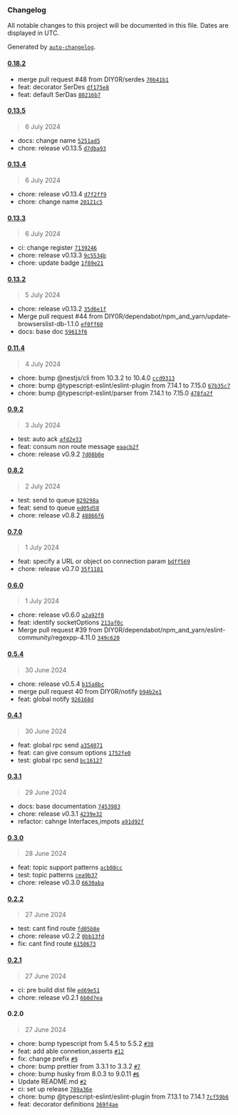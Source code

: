 ### Changelog

All notable changes to this project will be documented in this file. Dates are displayed in UTC.

Generated by [`auto-changelog`](https://github.com/CookPete/auto-changelog).

#### [0.18.2](https://github.com/DIY0R/nestjs-rabbitmq-bridge/compare/0.13.5...0.18.2)

- merge pull request #48 from DIY0R/serdes [`70b41b1`](https://github.com/DIY0R/nestjs-rabbitmq-bridge/commit/70b41b16749297685bfe7cecaf4b4d1f197271e8)
- feat: decorator SerDes [`df175e8`](https://github.com/DIY0R/nestjs-rabbitmq-bridge/commit/df175e88c19020b6b78a04f5172750eb50c98bf8)
- feat: default SerDas [`80216b7`](https://github.com/DIY0R/nestjs-rabbitmq-bridge/commit/80216b7063a7d97384d2478fe9da8dee21169d99)

#### [0.13.5](https://github.com/DIY0R/nestjs-rabbitmq-bridge/compare/0.13.4...0.13.5)

> 6 July 2024

- docs: change name [`5251ad5`](https://github.com/DIY0R/nestjs-rabbitmq-bridge/commit/5251ad5a1f09af12ad57827bc1ebd1ad80ae6180)
- chore: release v0.13.5 [`d7dba93`](https://github.com/DIY0R/nestjs-rabbitmq-bridge/commit/d7dba934770e34133f9d77c9d7beb17fb0914396)

#### [0.13.4](https://github.com/DIY0R/nestjs-rabbitmq-bridge/compare/0.13.3...0.13.4)

> 6 July 2024

- chore: release v0.13.4 [`d7f2ff9`](https://github.com/DIY0R/nestjs-rabbitmq-bridge/commit/d7f2ff9b268ccbcceba7f294e299c3e552394d51)
- chore: change name [`20121c5`](https://github.com/DIY0R/nestjs-rabbitmq-bridge/commit/20121c5ed1fc0f3fbadfcc26476ba4e74bd0fada)

#### [0.13.3](https://github.com/DIY0R/nestjs-rabbitmq-bridge/compare/0.13.2...0.13.3)

> 6 July 2024

- ci: change register [`7139246`](https://github.com/DIY0R/nestjs-rabbitmq-bridge/commit/713924629629e9f34f4c819d8f421b2323c76a16)
- chore: release v0.13.3 [`9c5534b`](https://github.com/DIY0R/nestjs-rabbitmq-bridge/commit/9c5534b9df71ff01bae94218a2b5a571bfec87c3)
- chore: update badge [`1f89e21`](https://github.com/DIY0R/nestjs-rabbitmq-bridge/commit/1f89e21c268ad9968c66dda0ec0bc120feddb6be)

#### [0.13.2](https://github.com/DIY0R/nestjs-rabbitmq-bridge/compare/0.11.4...0.13.2)

> 5 July 2024

- chore: release v0.13.2 [`35d6e1f`](https://github.com/DIY0R/nestjs-rabbitmq-bridge/commit/35d6e1f1830babe517540ec26efeb4cf7a3a25e8)
- Merge pull request #44 from DIY0R/dependabot/npm_and_yarn/update-browserslist-db-1.1.0 [`ef0ff60`](https://github.com/DIY0R/nestjs-rabbitmq-bridge/commit/ef0ff60bb1ca9accfd0e12cf8303693c04b410ae)
- docs: base doc [`59613f6`](https://github.com/DIY0R/nestjs-rabbitmq-bridge/commit/59613f6f0950f761004ab1e79f5131b963d192e8)

#### [0.11.4](https://github.com/DIY0R/nestjs-rabbitmq-bridge/compare/0.9.2...0.11.4)

> 4 July 2024

- chore: bump @nestjs/cli from 10.3.2 to 10.4.0 [`ccd9313`](https://github.com/DIY0R/nestjs-rabbitmq-bridge/commit/ccd931375fe29c54375fc17c3b3c4106fb5b623d)
- chore: bump @typescript-eslint/eslint-plugin from 7.14.1 to 7.15.0 [`67b35c7`](https://github.com/DIY0R/nestjs-rabbitmq-bridge/commit/67b35c7a86e70c2e2ecaf1be6b844be79b6ae9ed)
- chore: bump @typescript-eslint/parser from 7.14.1 to 7.15.0 [`478fa2f`](https://github.com/DIY0R/nestjs-rabbitmq-bridge/commit/478fa2f80c2ffcb900aba0673cf7655895b47ac8)

#### [0.9.2](https://github.com/DIY0R/nestjs-rabbitmq-bridge/compare/0.8.2...0.9.2)

> 3 July 2024

- test: auto ack [`afd2e33`](https://github.com/DIY0R/nestjs-rabbitmq-bridge/commit/afd2e3346162c225ffb84f34aebee01bf80cb314)
- feat: consum non route message [`eaacb2f`](https://github.com/DIY0R/nestjs-rabbitmq-bridge/commit/eaacb2ffbdcad88b809798ef4be24de8df9a3eaa)
- chore: release v0.9.2 [`7d08b0e`](https://github.com/DIY0R/nestjs-rabbitmq-bridge/commit/7d08b0e05690dee87c39db58c19ee024de039dfe)

#### [0.8.2](https://github.com/DIY0R/nestjs-rabbitmq-bridge/compare/0.7.0...0.8.2)

> 2 July 2024

- test: send to queue [`029298a`](https://github.com/DIY0R/nestjs-rabbitmq-bridge/commit/029298a09052f3fbc4c569d3b670e29e21bb4e95)
- feat: send to queue [`ed05d58`](https://github.com/DIY0R/nestjs-rabbitmq-bridge/commit/ed05d583981b07b5d6506d9650db1b5effef0176)
- chore: release v0.8.2 [`48866f6`](https://github.com/DIY0R/nestjs-rabbitmq-bridge/commit/48866f6178846095b30e474014c8a45227bad111)

#### [0.7.0](https://github.com/DIY0R/nestjs-rabbitmq-bridge/compare/0.6.0...0.7.0)

> 1 July 2024

- feat: specify a URL or object on connection param [`bdff569`](https://github.com/DIY0R/nestjs-rabbitmq-bridge/commit/bdff5695c00c1745859dd383ed0b61c133d9da73)
- chore: release v0.7.0 [`35f1181`](https://github.com/DIY0R/nestjs-rabbitmq-bridge/commit/35f11819654f62f2b93ca989e1e58edbf4bdd1f6)

#### [0.6.0](https://github.com/DIY0R/nestjs-rabbitmq-bridge/compare/0.5.4...0.6.0)

> 1 July 2024

- chore: release v0.6.0 [`a2a92f8`](https://github.com/DIY0R/nestjs-rabbitmq-bridge/commit/a2a92f8d90e6c3e3a8fa02d34f0ab4dcb0fce793)
- feat: identify socketOptions [`213af0c`](https://github.com/DIY0R/nestjs-rabbitmq-bridge/commit/213af0c21a0d74994ca40ee88f61e0a6d5b85646)
- Merge pull request #39 from DIY0R/dependabot/npm_and_yarn/eslint-community/regexpp-4.11.0 [`349c620`](https://github.com/DIY0R/nestjs-rabbitmq-bridge/commit/349c620232e243b330ec70020e5c92587395fe31)

#### [0.5.4](https://github.com/DIY0R/nestjs-rabbitmq-bridge/compare/0.4.1...0.5.4)

> 30 June 2024

- chore: release v0.5.4 [`b15a8bc`](https://github.com/DIY0R/nestjs-rabbitmq-bridge/commit/b15a8bc95434a389b248ff60dbbbc2673bd45a2c)
- merge pull request 40 from DIY0R/notify [`b94b2e1`](https://github.com/DIY0R/nestjs-rabbitmq-bridge/commit/b94b2e10f39242092e11efc11fbc808395b9f92d)
- feat: global notify [`926168d`](https://github.com/DIY0R/nestjs-rabbitmq-bridge/commit/926168dcf5a692a9bd222b6ae6775eafffbab0a4)

#### [0.4.1](https://github.com/DIY0R/nestjs-rabbitmq-bridge/compare/0.3.1...0.4.1)

> 30 June 2024

- feat: global rpc send [`a354071`](https://github.com/DIY0R/nestjs-rabbitmq-bridge/commit/a354071a91619bedcb2965fe0375adc9486f2c1d)
- feat: can give consum options [`1752fe0`](https://github.com/DIY0R/nestjs-rabbitmq-bridge/commit/1752fe00285f8a7237e11480481a6af3c694556f)
- test: global rpc send [`bc16127`](https://github.com/DIY0R/nestjs-rabbitmq-bridge/commit/bc161275d143cc0500e151c11978f151959c8740)

#### [0.3.1](https://github.com/DIY0R/nestjs-rabbitmq-bridge/compare/0.3.0...0.3.1)

> 29 June 2024

- docs: base documentation [`7453983`](https://github.com/DIY0R/nestjs-rabbitmq-bridge/commit/7453983a4d76e78e6277f6a59cdf75726d7a8080)
- chore: release v0.3.1 [`4239e32`](https://github.com/DIY0R/nestjs-rabbitmq-bridge/commit/4239e32699b7b87c09832f762e2b4669bdbf6d80)
- refactor: cahnge Interfaces,impots [`a91d92f`](https://github.com/DIY0R/nestjs-rabbitmq-bridge/commit/a91d92fe74b4a6ecb53efcff679855a78ac77bc7)

#### [0.3.0](https://github.com/DIY0R/nestjs-rabbitmq-bridge/compare/0.2.2...0.3.0)

> 28 June 2024

- feat: topic support patterns [`acb08cc`](https://github.com/DIY0R/nestjs-rabbitmq-bridge/commit/acb08ccd933ef56cdf6364af76183fe8b3cc7d89)
- test: topic patterns [`cea9b37`](https://github.com/DIY0R/nestjs-rabbitmq-bridge/commit/cea9b3701d9e926eaf35d1ca1d924d310e533b44)
- chore: release v0.3.0 [`6630aba`](https://github.com/DIY0R/nestjs-rabbitmq-bridge/commit/6630aba923b813f93428ad112612cffcfd98d833)

#### [0.2.2](https://github.com/DIY0R/nestjs-rabbitmq-bridge/compare/0.2.1...0.2.2)

> 27 June 2024

- test: cant find route [`fd05b8e`](https://github.com/DIY0R/nestjs-rabbitmq-bridge/commit/fd05b8eb939e5465bde34d21738387b6d0d6b292)
- chore: release v0.2.2 [`0bb13fd`](https://github.com/DIY0R/nestjs-rabbitmq-bridge/commit/0bb13fd510391718253e2a7750e0d5b3ae88e3ab)
- fix: cant find route [`6150673`](https://github.com/DIY0R/nestjs-rabbitmq-bridge/commit/6150673fbeba86bafd69ae790800155d7dd96a23)

#### [0.2.1](https://github.com/DIY0R/nestjs-rabbitmq-bridge/compare/0.2.0...0.2.1)

> 27 June 2024

- ci: pre build dist file [`ed69e51`](https://github.com/DIY0R/nestjs-rabbitmq-bridge/commit/ed69e51f3b5b5d8ed01b449370d8b62597455f53)
- chore: release v0.2.1 [`6b0d7ea`](https://github.com/DIY0R/nestjs-rabbitmq-bridge/commit/6b0d7eab065aed386c5a12c4dfcd81bbf1268784)

#### 0.2.0

> 27 June 2024

- chore: bump typescript from 5.4.5 to 5.5.2 [`#30`](https://github.com/DIY0R/nestjs-rabbitmq-bridge/pull/30)
- feat: add able connetion,asserts [`#12`](https://github.com/DIY0R/nestjs-rabbitmq-bridge/pull/12)
- fix: change prefix [`#9`](https://github.com/DIY0R/nestjs-rabbitmq-bridge/pull/9)
- chore: bump prettier from 3.3.1 to 3.3.2 [`#7`](https://github.com/DIY0R/nestjs-rabbitmq-bridge/pull/7)
- chore: bump husky from 8.0.3 to 9.0.11 [`#6`](https://github.com/DIY0R/nestjs-rabbitmq-bridge/pull/6)
- Update README.md [`#2`](https://github.com/DIY0R/nestjs-rabbitmq-bridge/pull/2)
- ci: set up release [`789a36e`](https://github.com/DIY0R/nestjs-rabbitmq-bridge/commit/789a36e1a977d53002dab7fa6a0ae3e92fd3e884)
- chore: bump @typescript-eslint/eslint-plugin from 7.13.1 to 7.14.1 [`7cf59b6`](https://github.com/DIY0R/nestjs-rabbitmq-bridge/commit/7cf59b68b28f48943c7ae9693e435412646e4cbf)
- feat: decorator definitions [`369f4ae`](https://github.com/DIY0R/nestjs-rabbitmq-bridge/commit/369f4aecad1e94a47e58486c5c11a0fdb44f088b)
